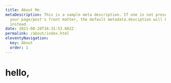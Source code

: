 ```yaml
---
title: About Me
metaDescription: This is a sample meta description. If one is not present in
  your page/post's front matter, the default metadata.desciption will be used
  instead.
date: 2021-08-20T16:31:53.602Z
permalink: /about/index.html
eleventyNavigation:
  key: About
  order: 1
---
```

# hello,